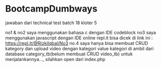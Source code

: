 # BootcampDumbways
jawaban dari technical test batch 18 kloter 5

no1 & no2 saya menggunakan bahasa c dengan IDE codeblock
no3 saya menggunakan javascript dengan IDE online repl.it bisa dicek di link ini : https://repl.it/@RizkiIqbal/No3
no.4 saya hanya bisa membuat CRUD kategory dan upload video dengan kategori value kategori di ambil dari database category_tb(belum membuat CRUD video_tb)
untuk menjalankannya..., silahkan open dari index.php
